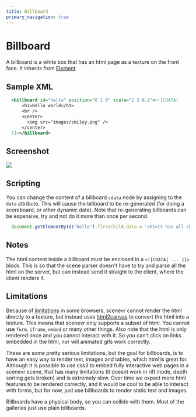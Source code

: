 ```yaml
---
title: Billboard
primary_navigation: true
---
```


# Billboard

A billboard is a white box that has an html page as a texture on the front face. It inherits from [Element](/element.html).

## Sample XML

```xml
  <billboard id="hello" position="0 1 0" scale="2 2 0.2"><![CDATA[
      <h1>Hello world</h1>
      <br />
      <center>
        <img src="images/smiley.png" />
      </center>
  ]]></billboard>
```

## Screenshot

<img src="/images/billboard.png" class="screenshot" />

## Scripting

You can change the content of a billboard `cdata` node by assigning to the `data` attribute. This will cause the billboard to be re-generated (for doing a scoreboard, or other dynamic data). Note that re-generating billboards can be expensive, try and not do it more than once per second.

```javascript
  document.getElementById("hello").firstChild.data = '<h1>It has all changed</h1>';
```

## Notes

The html content inside a billboard must be enclosed in a `<![CDATA[ ... ]]>` block. This is so that the scene parser doesn't have to try and parse all the html on the server, but can instead send it straight to the client, where the client renders it.

## Limitations

Because of [limitations](https://code.google.com/p/chromium/issues/detail?id=294129) in some browsers, scenevr cannot render the html directly to a texture, but instead uses [html2canvas](http://html2canvas.hertzen.com/) to convert the html into a texture. This means that scenevr only supports a subset of html. You cannot use `form`, `iframe`, `embed` or many other things. Also note that the html is only rendered once and you cannot interact with it. So you can't click on links embedded in the html, nor will animated gifs work correctly.

These are some pretty serious limitations, but the goal for billboards, is to have an easy way to render text, images and tables, which html is great for. Although it is possible to use css3 to embed fully interactive web pages in a scenevr scene, that has many limitations (it doesnt work in rift mode, depth sorting gets broken) and is extremely slow. Over time we expect more html features to be rendered correctly, and it would be cool to be able to interact with forms, but for now, just use billboards to render static text and images.

Billboards have a physical body, so you can collide with them. Most of the galleries just use plain billboards.
